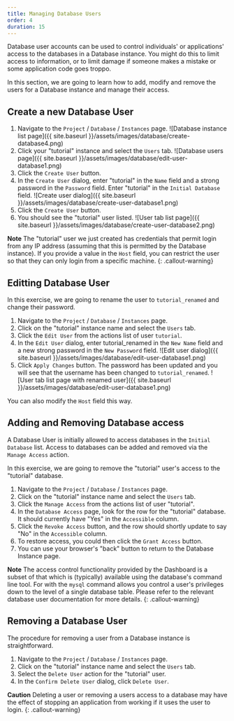 ```yaml
---
title: Managing Database Users
order: 4
duration: 15
---
```


Database user accounts can be used to control individuals' or applications' access to the databases in a Database instance.  You might do this to limit access to information, or to limit damage if someone makes a mistake or some application code goes troppo.

In this section, we are going to learn how to add, modify and remove the users for a Database instance and manage their access.

## Create a new Database User
1. Navigate to the `Project` / `Database` / `Instances` page.
![Database instance list page]({{ site.baseurl }}/assets/images/database/create-database4.png)
1. Click your "tutorial" instance and select the `Users` tab.
![Database users page]({{ site.baseurl }}/assets/images/database/edit-user-database1.png)
1. Click the `Create User` button.
1. In the `Create User` dialog, enter "tutorial" in the `Name` field and a strong password in the `Password` field.  Enter "tutorial" in the `Initial Database` field.
![Create user dialog]({{ site.baseurl }}/assets/images/database/create-user-database1.png)
1. Click the `Create User` button.
1. You should see the "tutorial" user listed.
![User tab list page]({{ site.baseurl }}/assets/images/database/create-user-database2.png)

**Note**
The "tutorial" user we just created has credentials that permit login from any IP address (assuming that this is permitted by the Database instance).  If you provide a value in the `Host` field, you can restrict the user so that they can only login from a specific machine.
{: .callout-warning}


## Editting Database User

In this exercise, we are going to rename the user to `tutorial_renamed` and change their password.

1. Navigate to the `Project` / `Database` / `Instances` page.
1. Click on the "tutorial" instance name and select the `Users` tab.
1. Click the `Edit User` from the actions list of user `tutorial`.
1. In the `Edit User` dialog, enter tutorial_renamed in the `New Name` field and a new strong password in the `New Password` field.
![Edit  user dialog]({{ site.baseurl }}/assets/images/database/edit-user-database1.png)
1. Click `Apply Changes` button. The password has been updated and you will see that the username has been changed to `tutorial_renamed`.
![User tab list page with renamed user]({{ site.baseurl }}/assets/images/database/edit-user-database1.png)

You can also modify the `Host` field this way.

## Adding and Removing Database access

A Database User is initially allowed to access databases in the `Initial Database` list.  Access to databases can be added and removed via the `Manage Access` action.

In this exercise, we are going to remove the "tutorial" user's access to the "tutorial" database.

1. Navigate to the `Project` / `Database` / `Instances` page.
1. Click on the "tutorial" instance name and select the `Users` tab.
1. Click the `Manage Access` from the actions list of user "tutorial".
1. In the `Database Access` page, look for the row for the "tutorial" database.  It should currently have "Yes" in the `Accessible` column.
1. Click the `Revoke Access` button, and the row should shortly update to say "No" in the `Accessible` column.
1. To restore access, you could then click the `Grant Access` button.
1. You can use your browser's "back" button to return to the Database Instance page. 

**Note**
The access control functionality provided by the Dashboard is a subset of that which is (typically) available using the database's command line tool.  For with the `mysql` command allows you control a user's privileges down to the level of a single database table.  Please refer to the relevant database user documentation for more details.
{: .callout-warning}

## Removing a Database User

The procedure for removing a user from a Database instance is straightforward.

1. Navigate to the `Project` / `Database` / `Instances` page.
1. Click on the "tutorial" instance name and select the `Users` tab.
1. Select the `Delete User` action for the "tutorial" user.
1. In the `Confirm Delete User` dialog, click `Delete User`.

**Caution**
Deleting a user or removing a users access to a database may have the effect of stopping an application from working if it uses the user to login.
{: .callout-warning}
